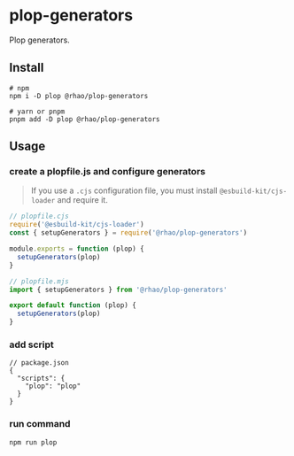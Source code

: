 # plop-generators

Plop generators.

## Install

```shell
# npm
npm i -D plop @rhao/plop-generators

# yarn or pnpm
pnpm add -D plop @rhao/plop-generators
```

## Usage

### create a plopfile.js and configure generators

> If you use a `.cjs` configuration file, you must install `@esbuild-kit/cjs-loader` and require it.

```ts
// plopfile.cjs
require('@esbuild-kit/cjs-loader')
const { setupGenerators } = require('@rhao/plop-generators')

module.exports = function (plop) {
  setupGenerators(plop)
}
```

```ts
// plopfile.mjs
import { setupGenerators } from '@rhao/plop-generators'

export default function (plop) {
  setupGenerators(plop)
}
```

### add script

```jsonc
// package.json
{
  "scripts": {
    "plop": "plop"
  }
}
```

### run command

```shell
npm run plop
```
